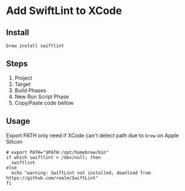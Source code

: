 # Add SwiftLint to XCode

## Install
```
brew install swiftlint
```

## Steps
1. Project
2. Target
3. Build Phases
4. New Run Script Phase
5. Copy/Paste code bellow

## Usage
Export PATH only need if XCode can't detect path due to `brew` on Apple Silicon 
```
# export PATH="$PATH:/opt/homebrew/bin"
if which swiftlint > /dev/null; then
  swiftlint
else
  echo "warning: SwiftLint not installed, download from https://github.com/realm/SwiftLint"
fi
```
